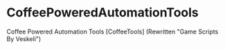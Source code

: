 # CoffeePoweredAutomationTools
Coffee Powered Automation Tools [CoffeeTools] (Rewritten "Game Scripts By Veskeli")
